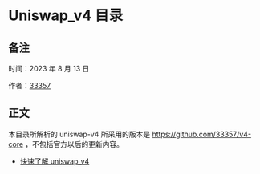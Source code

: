# Uniswap_v4 目录

## 备注
时间：2023 年 8 月 13 日

作者：[33357](https://github.com/33357)

## 正文

本目录所解析的 uniswap-v4 所采用的版本是 https://github.com/33357/v4-core ，不包括官方以后的更新内容。

- [快速了解 uniswap_v4](./quick.md)

<!-- - [uniswap_v4 合约结构解析](./model.md)

- [poolManager 合约解析](./poolManager.md)

- [pool 合约解析](./pool.md)

- [fees&hooks 合约解析](./fee&hook.md) -->